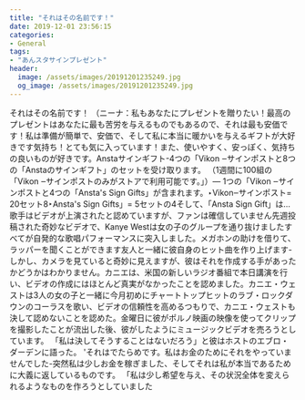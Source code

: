 ```yaml
---
title: "それはその名前です！"
date: 2019-12-01 23:56:15
categories:
- General
tags:
- "あんスタサインプレゼント"
header:
  image: /assets/images/20191201235249.jpg
  og_image: /assets/images/20191201235249.jpg
---
```


それはその名前です！ （ニーナ：私もあなたにプレゼントを贈りたい！最高のプレゼントはあなたに最も苦労を与えるものでもあるので、それは最も安価です！私は準備が簡単で、安価で、そして私に本当に暖かいを与えるギフトが大好きです気持ち！とても気に入っています！また、使いやすく、安っぽく、気持ちの良いものが好きです。Anstaサインギフト-4つの「Vikon ‒サインポストと8つの「Anstaのサインギフト」のセットを受け取ります。 （1週間に100組の「Vikon ‒サインポストのみがストアで利用可能です。」）— 1つの「Vikon ‒サインポストと4つの「Ansta&#39;s Sign Gifts」が含まれます。‣Vikon‒サインポスト= 20セット8‣Ansta&#39;s Sign Gifts」= 5セットの4そして、「Ansta Sign Gift」は…歌手はビデオが上演されたと認めていますが、ファンは確信していません先週投稿された奇妙なビデオで、Kanye Westは女の子のグループを通り抜けましたすべてが自発的な歌唱パフォーマンスに突入しました。メガホンの助けを借りて、ラッパーを聞くことができます友人と一緒に彼自身のヒット曲を作り上げます-しかし、カメラを見ていると奇妙に見えますが、彼はそれを作成する手があったかどうかはわかりません。カニエは、米国の新しいラジオ番組で本日講演を行い、ビデオの作成にはほとんど真実がなかったことを認めました。カニエ・ウェストは3人の女の子と一緒に今月初めにチャートトップヒットのラブ・ロックダウンのコーラスを歌い、ビデオの信頼性を高めるつもりで、カニエ・ウェストも決して認めないことを認めた。金曜日に彼がポルノ映画の映像を使ってクリップを撮影したことが流出した後、彼がしたようにミュージックビデオを売ろうとしています。 「私は決してそうすることはないだろう」と彼はホストのエブロ・ダーデンに語った。 &#39;それはでたらめです。私はお金のためにそれをやっていませんでした-突然私は少しお金を稼ぎました、そしてそれは私が本当であるために大義に返しているものです。 「私は少し希望を与え、その状況全体を変えられるようなものを作ろうとしていました
